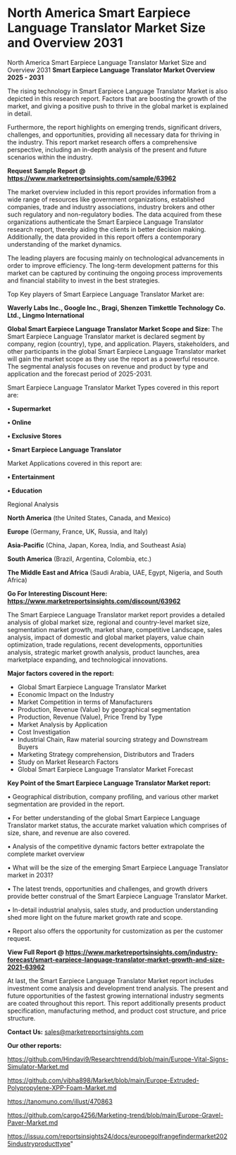 # North America Smart Earpiece Language Translator Market Size and Overview 2031
 North America Smart Earpiece Language Translator Market Size and Overview 2031
<Strong> Smart Earpiece Language Translator Market Overview 2025 - 2031</strong>

The rising technology in Smart Earpiece Language Translator Market is also depicted in this research report. Factors that are boosting the growth of the market, and giving a positive push to thrive in the global market is explained in detail.

Furthermore, the report highlights on emerging trends, significant drivers, challenges, and opportunities, providing all necessary data for thriving in the industry. This report market research offers a comprehensive perspective, including an in-depth analysis of the present and future scenarios within the industry.

<strong>Request Sample Report @ <a href=https://www.marketreportsinsights.com/sample/63962>https://www.marketreportsinsights.com/sample/63962</a></strong>

The market overview included in this report provides information from a wide range of resources like government organizations, established companies, trade and industry associations, industry brokers and other such regulatory and non-regulatory bodies. The data acquired from these organizations authenticate the Smart Earpiece Language Translator research report, thereby aiding the clients in better decision making. Additionally, the data provided in this report offers a contemporary understanding of the market dynamics.

The leading players are focusing mainly on technological advancements in order to improve efficiency. The long-term development patterns for this market can be captured by continuing the ongoing process improvements and financial stability to invest in the best strategies.

Top Key players of Smart Earpiece Language Translator Market are:

<strong>Waverly Labs Inc., Google Inc., Bragi, Shenzen Timkettle Technology Co. Ltd., Lingmo International</strong>

<strong><b>Global Smart Earpiece Language Translator Market Scope and Size:</b></strong>
The Smart Earpiece Language Translator market is declared segment by company, region (country), type, and application. Players, stakeholders, and other participants in the global Smart Earpiece Language Translator market will gain the market scope as they use the report as a powerful resource. The segmental analysis focuses on revenue and product by type and application and the forecast period of 2025-2031.

Smart Earpiece Language Translator Market Types covered in this report are:

<strong>• Supermarket

• Online

• Exclusive Stores

• Smart Earpiece Language Translator</strong>

Market Applications covered in this report are:

<strong>• Entertainment

• Education</strong> 

Regional Analysis

<strong>North America</strong> (the United States, Canada, and Mexico)

<strong>Europe</strong> (Germany, France, UK, Russia, and Italy)

<strong>Asia-Pacific</strong> (China, Japan, Korea, India, and Southeast Asia)

<strong>South America</strong> (Brazil, Argentina, Colombia, etc.)

<strong>The Middle East and Africa</strong> (Saudi Arabia, UAE, Egypt, Nigeria, and South Africa)

<strong>Go For Interesting Discount Here: <a href=https://www.marketreportsinsights.com/discount/63962>https://www.marketreportsinsights.com/discount/63962</a></strong>

The Smart Earpiece Language Translator market report provides a detailed analysis of global market size, regional and country-level market size, segmentation market growth, market share, competitive Landscape, sales analysis, impact of domestic and global market players, value chain optimization, trade regulations, recent developments, opportunities analysis, strategic market growth analysis, product launches, area marketplace expanding, and technological innovations.

<strong><b>Major factors covered in the report:</b></strong>
<ul>
  <li>Global Smart Earpiece Language Translator Market </li>
  <li>Economic Impact on the Industry</li>
  <li>Market Competition in terms of Manufacturers</li>
  <li>Production, Revenue (Value) by geographical segmentation</li>
  <li>Production, Revenue (Value), Price Trend by Type</li>
  <li>Market Analysis by Application</li>
  <li>Cost Investigation</li>
  <li>Industrial Chain, Raw material sourcing strategy and Downstream Buyers</li>
  <li>Marketing Strategy comprehension, Distributors and Traders</li>
  <li>Study on Market Research Factors</li>
  <li>Global Smart Earpiece Language Translator Market Forecast</li>
</ul>

<strong><b>Key Point of the Smart Earpiece Language Translator Market report:</b></strong>

• Geographical distribution, company profiling, and various other market segmentation are provided in the report.

• For better understanding of the global Smart Earpiece Language Translator market status, the accurate market valuation which comprises of size, share, and revenue are also covered.

• Analysis of the competitive dynamic factors better extrapolate the complete market overview

• What will be the size of the emerging Smart Earpiece Language Translator market in 2031?

• The latest trends, opportunities and challenges, and growth drivers provide better construal of the Smart Earpiece Language Translator Market.

• In-detail industrial analysis, sales study, and production understanding shed more light on the future market growth rate and scope.

• Report also offers the opportunity for customization as per the customer request.

<strong><b>View Full Report @ <a href=https://www.marketreportsinsights.com/industry-forecast/smart-earpiece-language-translator-market-growth-and-size-2021-63962>https://www.marketreportsinsights.com/industry-forecast/smart-earpiece-language-translator-market-growth-and-size-2021-63962</a></b></strong>


At last, the Smart Earpiece Language Translator Market report includes investment come analysis and development trend analysis. The present and future opportunities of the fastest growing international industry segments are coated throughout this report. This report additionally presents product specification, manufacturing method, and product cost structure, and price structure.

<strong>Contact Us:</strong>
sales@marketreportsinsights.com

<strong>Our other reports:</strong>

<a href=https://github.com/Hindavi9/Researchtrendd/blob/main/Europe-Vital-Signs-Simulator-Market.md>https://github.com/Hindavi9/Researchtrendd/blob/main/Europe-Vital-Signs-Simulator-Market.md</a>

<a href=https://github.com/vibha898/Market/blob/main/Europe-Extruded-Polypropylene-XPP-Foam-Market.md>https://github.com/vibha898/Market/blob/main/Europe-Extruded-Polypropylene-XPP-Foam-Market.md</a>

<a href=https://tanomuno.com/illust/470863>https://tanomuno.com/illust/470863</a>

<a href=https://github.com/cargo4256/Marketing-trend/blob/main/Europe-Gravel-Paver-Market.md>https://github.com/cargo4256/Marketing-trend/blob/main/Europe-Gravel-Paver-Market.md</a>

<a href=https://issuu.com/reportsinsights24/docs/europegolfrangefindermarket2025industryproducttype>https://issuu.com/reportsinsights24/docs/europegolfrangefindermarket2025industryproducttype</a>"
